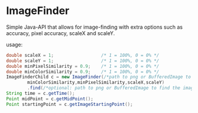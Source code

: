 # ImageFinder
Simple Java-API that allows for image-finding with extra options such as accuracy, pixel accuracy, scaleX and scaleY.


usage:
```java
double scaleX = 1;                  /* 1 = 100%, 0 = 0% */
double scaleY = 1;                  /* 1 = 100%, 0 = 0% */
double minPixelSimilarity = 0.9;    /* 1 = 100%, 0 = 0% */
double minColorSimilarity = 0.9;    /* 1 = 100%, 0 = 0% */
ImageFinderChild c = new ImageFinder(/*path to png or BufferedImage to find*/"",
        minColorSimilarity,minPixelSimilarity,scaleX,scaleY)
        .find(/*optional: path to png or BufferedImage to find the image on. With no parameters, uses a screenshot*/);
String time = c.getTime();
Point midPoint = c.getMidPoint();
Point startingPoint = c.getImageStartingPoint();

